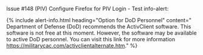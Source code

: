 
Issue #148 (PIV) Configure Firefox for PIV Login - Test info-alert:

{% include alert-info.html heading="Option for DoD Personnel" content=" Department of Defense (DoD) recommends the ActivClient software. This software is not free at this moment. However, the software may be available to active DoD personnel. You can visit this link for more information https://militarycac.com/activclientalternate.htm." %}
